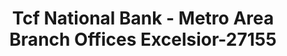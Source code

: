 ---
f_zip-code: 55331
f_state-code: MN
title: Tcf National Bank - Metro Area Branch Offices Excelsior-27155
f_phone: 612-823-2265
f_city-only: Excelsior
f_address: 435 Water Street Excelsior
f_location-unique-id: '27155'
slug: tcf-national-bank---metro-area-branch-offices-excelsior-27155
updated-on: '2024-05-30T13:46:58.046Z'
created-on: '2024-05-30T13:36:59.803Z'
published-on: '2024-05-30T13:54:32.469Z'
f_city-state: cms/city/excelsior-mn.md
f_company: cms/company/tcf-national-bank---metro-area-branch-offices-excelsior.md
f_state: cms/state/minnesota.md
layout: '[payday-loan].html'
tags: payday-loan
---